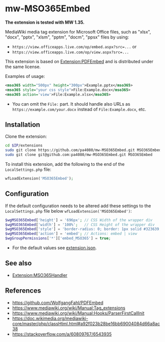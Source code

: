 mw-MSO365Embed
===

**The extension is tested with MW 1.35.**

MediaWiki media tag extension for Microsoft Office files, such as "xlsx", "docx", "pptx", "xlsm", "pptm", "docm", "ppsx" files by using:
* `https://view.officeapps.live.com/op/embed.aspx?src=...` or
*  `https://view.officeapps.live.com/op/view.aspx?src=...`

This extension is based on [Extension:PDFEmbed](https://github.com/WolfgangFahl/PDFEmbed) and is distributed under the same license.

Examples of usage: 
```xml
<mso365 width="500px" height="300px">Example.pptx</mso365>
<mso365 style="your css style">File:Example.docx</mso365>
<mso365 action='view'>File:Example.xlsx</mso365>
```
* You can omit the `File:` part. It should handle also URLs as `https://example.com/your.docx` instead of `File:Example.docx`, etc.

Installation
---
Clone the extension:

```bash
cd $IP/extensions
sudo git clone https://github.com/pa4080/mw-MSO365Embed.git MSO365Embed # HTTPS
sudo git clone git@github.com:pa4080/mw-MSO365Embed.git MSO365Embed     # SSH
```

To install this extension, add the following to the end of the `LocalSettings.php` file:
```php
wfLoadExtension('MSO365Embed');
```

Configuration
---

If the default configuration needs to be altered add these settings to the `LocalSettings.php` file below `wfLoadExtension('MSO365Embed')`:
```php
$wgMSO365Embed['height'] = '696px'; // CSS Width of the wrapper div
$wgMSO365Embed['width'] = '100%';   // CSS Height of the wrapper div
$wgMSO365Embed['style'] = 'border-radius: 0; border: 1px solid #323639; margin: 8px auto 18px;'; // CSS Style ...
$wgMSO365Embed['action'] = 'embed'; // Actions: embed | view
$wgGroupPermissions['*']['embed_MSO365'] = true;
```
* For the default values see [extension.json](extension.json).

See also
---
* [Extension:MSO365Handler](https://github.com/pa4080/mw-MSO365Handler)

References
---

* https://github.com/WolfgangFahl/PDFEmbed
* https://www.mediawiki.org/wiki/Manual:Tag_extensions
* https://www.mediawiki.org/wiki/Manual:Hooks/ParserFirstCallInit
* https://doc.wikimedia.org/mediawiki-core/master/php/classHtml.html#a92f023b28be16bb69004084d66a8ac38
* https://stackoverflow.com/a/60809767/6543935
